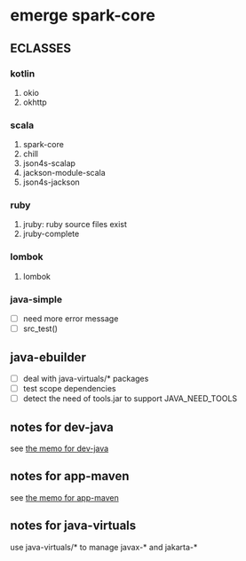 
# emerge spark-core

## ECLASSES
### kotlin
1. okio
2. okhttp

### scala
1. spark-core
2. chill
3. json4s-scalap
4. jackson-module-scala
5. json4s-jackson

### ruby
1. jruby: ruby source files exist
2. jruby-complete

### lombok
1. lombok

### java-simple

- [ ] need more error message
- [ ] src\_test()

## java-ebuilder

- [ ] deal with java-virtuals/\* packages
- [ ] test scope dependencies
- [ ] detect the need of tools.jar to support JAVA\_NEED\_TOOLS

## notes for dev-java

see [the memo for dev-java](dev-java/memo.md)

## notes for app-maven

see [the memo for app-maven](app-maven/memo.md)

## notes for java-virtuals

use java-virtuals/\* to manage javax-\* and jakarta-\*
